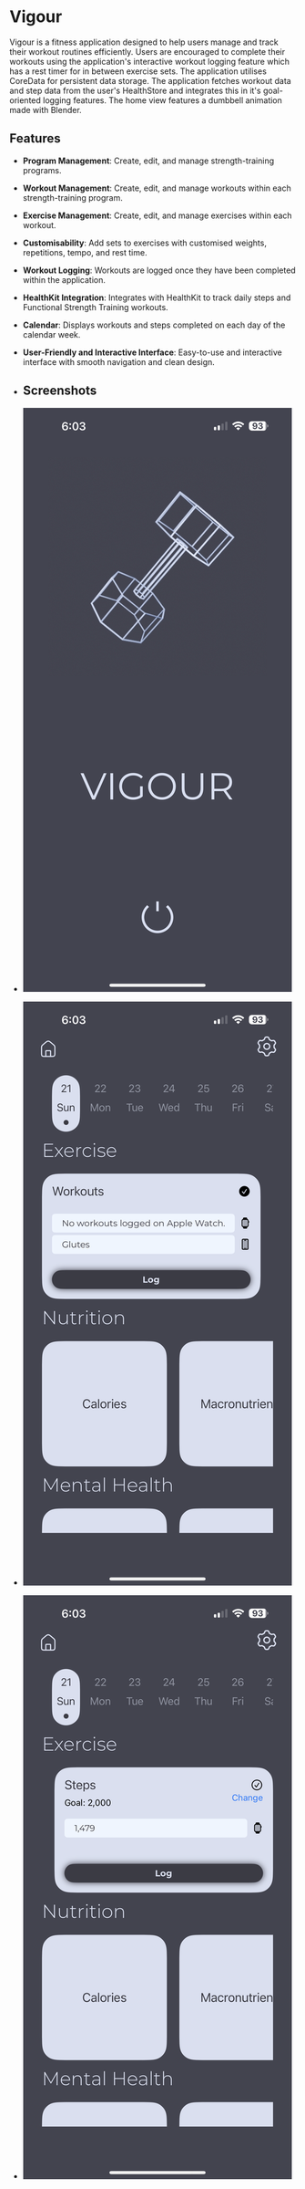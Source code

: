 # Vigour

Vigour is a fitness application designed to help users manage and track their workout routines efficiently. Users are encouraged to complete their workouts using the application's interactive workout logging feature which has a rest timer for in between exercise sets. The application utilises CoreData for persistent data storage. The application fetches workout data and step data from the user's HealthStore and integrates this in it's goal-oriented logging features. The home view features a dumbbell animation made with Blender.

## Features
- **Program Management**: Create, edit, and manage strength-training programs.
- **Workout Management**: Create, edit, and manage workouts within each strength-training program.
- **Exercise Management**: Create, edit, and manage exercises within each workout.
- **Customisability**: Add sets to exercises with customised weights, repetitions, tempo, and rest time.
- **Workout Logging**: Workouts are logged once they have been completed within the application.
- **HealthKit Integration**: Integrates with HealthKit to track daily steps and Functional Strength Training workouts.
- **Calendar**: Displays workouts and steps completed on each day of the calendar week.
- **User-Friendly and Interactive Interface**: Easy-to-use and interactive interface with smooth navigation and clean design.

- ## Screenshots
- ![HomeView](Screenshots/HomeView.png)
- ![WorkoutsWidgetView](Screenshots/WorkoutsWidgetView.png)
- ![StepsWidgetView](Screenshots/StepsWidgetView.png)

